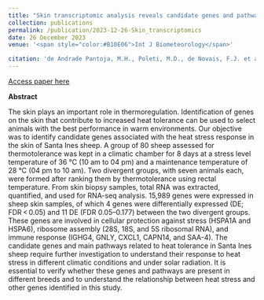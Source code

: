 ```yaml
---
title: "Skin transcriptomic analysis reveals candidate genes and pathways associated with thermotolerance in hair sheep"
collection: publications
permalink: /publication/2023-12-26-Skin_transcriptomics
date: 26 December 2023
venue: '<span style="color:#B10E06">Int J Biometeorology</span>'

citation: 'de Andrade Pantoja, M.H., Poleti, M.D., de Novais, F.J. et al. Skin transcriptomic analysis reveals candidate genes and pathways associated with thermotolerance in hair sheep. Int J Biometeorol 68, 435–444 (2024). https://doi.org/10.1007/s00484-023-02602-4'
---
```


[Access paper here](https://doi.org/10.1007/s00484-023-02602-4)

<b>Abstract</b>

The skin plays an important role in thermoregulation. Identification of genes on the skin that contribute to increased heat tolerance can be used to select animals with the best performance in warm environments. Our objective was to identify candidate genes associated with the heat stress response in the skin of Santa Ines sheep. A group of 80 sheep assessed for thermotolerance was kept in a climatic chamber for 8 days at a stress level temperature of 36 °C (10 am to 04 pm) and a maintenance temperature of 28 °C (04 pm to 10 am). Two divergent groups, with seven animals each, were formed after ranking them by thermotolerance using rectal temperature. From skin biopsy samples, total RNA was extracted, quantified, and used for RNA-seq analysis. 15,989 genes were expressed in sheep skin samples, of which 4 genes were differentially expressed (DE; FDR < 0.05) and 11 DE (FDR 0.05–0.177) between the two divergent groups. These genes are involved in cellular protection against stress (HSPA1A and HSPA6), ribosome assembly (28S, 18S, and 5S ribosomal RNA), and immune response (IGHG4, GNLY, CXCL1, CAPN14, and SAA-4). The candidate genes and main pathways related to heat tolerance in Santa Ines sheep require further investigation to understand their response to heat stress in different climatic conditions and under solar radiation. It is essential to verify whether these genes and pathways are present in different breeds and to understand the relationship between heat stress and other genes identified in this study.
